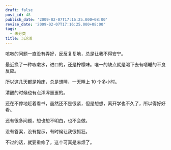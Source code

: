 ```yaml
---
draft: false
post_id: 48
publish_date: '2009-02-07T17:16:25.000+08:00'
revise_date: '2009-02-07T17:16:25.000+08:00'
tags:
  - 未分类
title: 沉沦着
---
```


咳嗽的问题一直没有弄好，反反复复地，总是让我不得安宁。

最近换了一种咳嗽水，进口的，还是柠檬味。唯一的缺点就是喝下去有嗜睡的不良反应。

所以这几天都是赖床，总是想睡，一天睡上 10 个多小时。

清醒的时候也有点浑浑噩噩的。

还在不停地赶着看书，虽然还不是很紧，但是想想，离开学也不久了，所以得好好看。

还有很多问题，想也想不明白，也不会做。

没有答案，没有提示，有时候让我很抓狂。

不过的话，就要重修了，这个可真是麻烦了。
